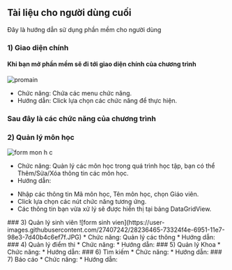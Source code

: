 ## Tài liệu cho người dùng cuối

Đây là hướng dẫn sử dụng phần mềm cho người dùng

### 1) Giao diện chính
#### Khi bạn mở phần mềm sẽ đi tới giao diện chính của chương trình
![promain](https://user-images.githubusercontent.com/27407242/28236322-93654f9a-694d-11e7-8fec-37c9de4a5cd3.JPG)
- Chức năng: Chứa các menu chức năng. 
- Hướng dẫn: Click lựa chọn các chức năng để thực hiện.
### Sau đây là các chức năng của chương trình
### 2) Quản lý môn học
![form mon h c](https://user-images.githubusercontent.com/27407242/28236404-e0fbda9c-694f-11e7-8c3b-f3d8def3b128.JPG)
- Chức năng: Quản lý các môn học trong quá trình học tập, bạn có thể Thêm/Sửa/Xóa thông tin các môn học.
- Hướng dẫn:
<ul>
<li>Nhập các thông tin Mã môn học, Tên môn học, chọn Giáo viên.</li>
<li>Click lựa chọn các nút chức năng tương ứng.</li>
<li>Các thông tin bạn vừa xử lý sẽ được hiển thị tại bảng DataGridView.</li>
</ul> 
### 3) Quản lý sinh viên
![form sinh vien](https://user-images.githubusercontent.com/27407242/28236465-73324f4e-6951-11e7-98e3-7d40b4c6ef7f.JPG)
* Chức năng: Quản lý các thông
* Hướng dẫn:
### 4) Quản lý điểm thi
* Chức năng:
* Hướng dẫn:
### 5) Quản lý Khoa
* Chức năng:
* Hướng dẫn:
### 6) Tìm kiếm
* Chức năng:
* Hướng dẫn:
### 7) Báo cáo
* Chức năng:
* Hướng dẫn:

